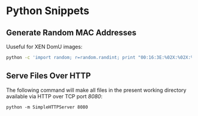 Python Snippets
===============

## Generate Random MAC Addresses

Uuseful for XEN DomU images:

```bash
python -c 'import random; r=random.randint; print "00:16:3E:%02X:%02X:%02X" % (r(0, 0x7f), r(0, 0xff), r(0, 0xff))'
```

## Serve Files Over HTTP

The following command will make all files in the present working directory
available via HTTP over TCP port *8080*:

```
python -m SimpleHTTPServer 8080
```
